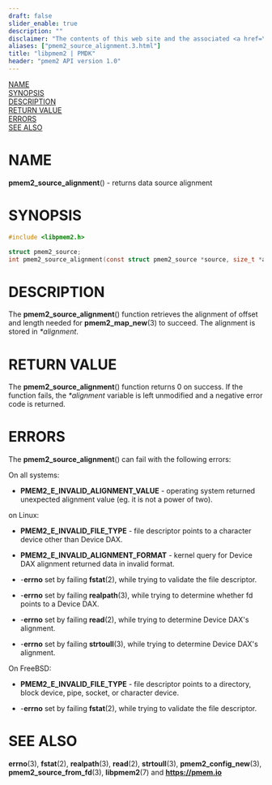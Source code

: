 ```yaml
---
draft: false
slider_enable: true
description: ""
disclaimer: "The contents of this web site and the associated <a href=\"https://github.com/pmem\">GitHub repositories</a> are BSD-licensed open source."
aliases: ["pmem2_source_alignment.3.html"]
title: "libpmem2 | PMDK"
header: "pmem2 API version 1.0"
---
```


[comment]: <> (SPDX-License-Identifier: BSD-3-Clause)
[comment]: <> (Copyright 2019-2023, Intel Corporation)

[comment]: <> (pmem2_source_alignment.3 -- man page for pmem2_source_alignment)

[NAME](#name)<br />
[SYNOPSIS](#synopsis)<br />
[DESCRIPTION](#description)<br />
[RETURN VALUE](#return-value)<br />
[ERRORS](#errors)<br />
[SEE ALSO](#see-also)<br />

# NAME #

**pmem2_source_alignment**() - returns data source alignment

# SYNOPSIS #

```c
#include <libpmem2.h>

struct pmem2_source;
int pmem2_source_alignment(const struct pmem2_source *source, size_t *alignment);
```

# DESCRIPTION #

The **pmem2_source_alignment**() function retrieves the alignment of offset and
length needed for **pmem2_map_new**(3) to succeed. The alignment is stored in
*\*alignment*.

# RETURN VALUE #

The **pmem2_source_alignment**() function returns 0 on success.
If the function fails, the *\*alignment* variable is left unmodified and a negative error code is returned.

# ERRORS #

The **pmem2_source_alignment**() can fail with the following errors:

On all systems:

* **PMEM2_E_INVALID_ALIGNMENT_VALUE** - operating system returned unexpected
alignment value (eg. it is not a power of two).

on Linux:

* **PMEM2_E_INVALID_FILE_TYPE** - file descriptor points to a character
device other than Device DAX.

* **PMEM2_E_INVALID_ALIGNMENT_FORMAT** - kernel query for Device DAX alignment
returned data in invalid format.

* -**errno** set by failing **fstat**(2), while trying to validate the file
descriptor.

* -**errno** set by failing **realpath**(3), while trying to determine whether
fd points to a Device DAX.

* -**errno** set by failing **read**(2), while trying to determine Device DAX's
alignment.

* -**errno** set by failing **strtoull**(3), while trying to determine
Device DAX's alignment.

On FreeBSD:

* **PMEM2_E_INVALID_FILE_TYPE** - file descriptor points to a directory,
block device, pipe, socket, or character device.

* -**errno** set by failing **fstat**(2), while trying to validate the file
descriptor.

# SEE ALSO #

**errno**(3),  **fstat**(2), **realpath**(3), **read**(2), **strtoull**(3),
**pmem2_config_new**(3), **pmem2_source_from_fd**(3),
**libpmem2**(7) and **<https://pmem.io>**
